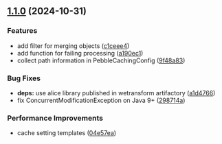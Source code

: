 ## [1.1.0](https://github.com/wetransform-os/gradle-swarm-composer/compare/v1.0.0...v1.1.0) (2024-10-31)

### Features

* add filter for merging objects ([c1ceee4](https://github.com/wetransform-os/gradle-swarm-composer/commit/c1ceee4823199ec67479ff2228c78c7d995dafb1))
* add function for failing processing ([a190ec1](https://github.com/wetransform-os/gradle-swarm-composer/commit/a190ec18bbbe370ac6a0e5213d3ae166f907924a))
* collect path information in PebbleCachingConfig ([9f48a83](https://github.com/wetransform-os/gradle-swarm-composer/commit/9f48a833a8c33a3bccb80d73deaa9fb19baa9fdd))

### Bug Fixes

* **deps:** use alice library published in wetransform artifactory ([a1d4766](https://github.com/wetransform-os/gradle-swarm-composer/commit/a1d4766d98cfc73cf0e5fcac8100de53675c2982))
* fix ConcurrentModificationException on Java 9+ ([298714a](https://github.com/wetransform-os/gradle-swarm-composer/commit/298714ac382c21206d2bbeaa8783f4398c79f456))

### Performance Improvements

* cache setting templates ([04e57ea](https://github.com/wetransform-os/gradle-swarm-composer/commit/04e57ea37bc588acd3ffc5ab4c735ae9bb18c192))
